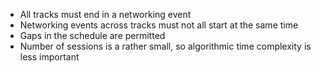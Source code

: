 - All tracks must end in a networking event
- Networking events across tracks must not all start at the same time
- Gaps in the schedule are permitted
- Number of sessions is a rather small, so algorithmic time complexity is less important